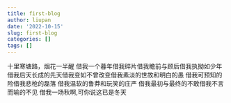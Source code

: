 ```yaml
---
title: first-blog
author: liupan
date: '2022-10-15'
slug: first-blog
categories: []
tags: []
---
```

十里寒塘路，烟花一半醒
借我一个暮年借我碎片借我瞻前与顾后借我执拗如少年借我后天长成的先天借我变如不曾改变借我素淡的世故和明白的愚
借我可预知的险借我悲枪的磊落
借我温软的鲁莽和玩笑的庄严
借我最初与最终的不敢借我不言而喻的不见
借我一场秋啊,可你说这已是冬天
